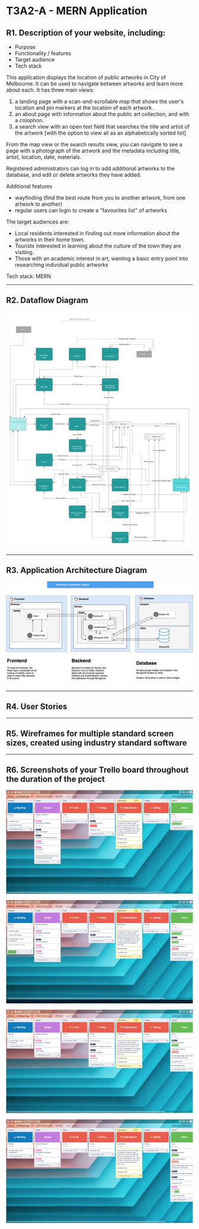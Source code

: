 # T3A2-A - MERN Application

## R1. Description of your website, including:
- Purpose
- Functionality / features
- Target audience
- Tech stack	

This application displays the location of public artworks in City of Melbourne. It can be used to navigate between artworks and learn more about each. It has three main views: 
1. a landing page with a scan-and-scrollable map that shows the user's location and pin markers at the location of each artwork.
2. an about page with information about the public art collection, and with a colophon. 
3. a search view with an open text field that searches the title and artist of the artwork [with the option to view all as an alphabetically sorted list]

From the map view or the search results view, you can navigate to see a page with a photograph of the artwork and the metadata including title, artist, location, date, materials. 

Registered administrators can log in to add additional artworks to the database, and edit or delete artworks they have added. 

Additional features 
- wayfinding (find the best route from you to another artwork, from one artwork to another)
- regular users can login to create a "favourites list" of artworks

The target audiences are: 
- Local residents interested in finding out more information about the artworks in their home town.
- Tourists interested in learning about the culture of the town they are visiting.
- Those with an academic interest in art, wanting a basic entry point into researching individual public artworks

Tech stack: 
MERN

---
## R2. Dataflow Diagram	

![Dataflow Diagram](./Diagrams/DDF.jpeg)

---
## R3. Application Architecture Diagram

![Architectural Diagram](./Diagrams/AAD.jpg)

---
## R4. User Stories	


---
## R5. Wireframes for multiple standard screen sizes, created using industry standard software	

---
## R6. Screenshots of your Trello board throughout the duration of the project	

![Screenshot 1](./Trello_Screenshots/ScrnSht_1.png)

![Screenshot 2](./Trello_Screenshots/ScrnSht_2.png)

![Screenshot 3](./Trello_Screenshots/ScrnSht_3.png)

![Screenshot 4](./Trello_Screenshots/ScrnSht_4.png)